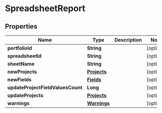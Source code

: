
# SpreadsheetReport

## Properties
Name | Type | Description | Notes
------------ | ------------- | ------------- | -------------
**portfolioId** | **String** |  |  [optional]
**spreadsheetId** | **String** |  |  [optional]
**sheetName** | **String** |  |  [optional]
**newProjects** | [**Projects**](Projects.md) |  |  [optional]
**newFields** | [**Fields**](Fields.md) |  |  [optional]
**updateProjectFieldValuesCount** | **Long** |  |  [optional]
**updateProjects** | [**Projects**](Projects.md) |  |  [optional]
**warnings** | [**Warnings**](Warnings.md) |  |  [optional]



